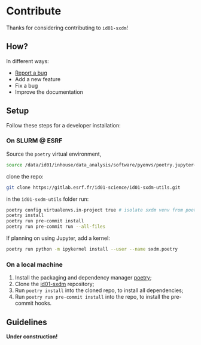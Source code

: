# Contribute

Thanks for considering contributing to `id01-sxdm`!

## How?

In different ways:

* [Report a bug](https://gitlab.esrf.fr/id01-science/id01-sxdm-utils/-/issues/new)
* Add a new feature
* Fix a bug
* Improve the documentation

## Setup

Follow these steps for a developer installation:

### On SLURM @ ESRF

Source the `poetry` virtual environment,

```bash
source /data/id01/inhouse/data_analysis/software/pyenvs/poetry.jupyter-slurm/bin/activate
```

clone the repo:

```bash
git clone https://gitlab.esrf.fr/id01-science/id01-sxdm-utils.git
```

in the `id01-sxdm-utils` folder run:

```bash
poetry config virtualenvs.in-project true # isolate sxdm venv from poetry venv - installs in .venv within project directory
poetry install
poetry run pre-commit install
poetry run pre-commit run --all-files
```

If planning on using Jupyter, add a kernel:

```bash
poetry run python -m ipykernel install --user --name sxdm.poetry
```

### On a local machine

1. Install the packaging and dependency manager [poetry](https://python-poetry.org/docs/#installation);
2. Clone the [id01-sxdm](https://gitlab.esrf.fr/id01-science/id01-sxdm-utils) repository;
3. Run `poetry install` into the cloned repo, to install all dependencies;
4. Run `poetry run pre-commit install` into the repo, to install the pre-commit hooks.

## Guidelines

**Under construction!**

<!-- * Make sure **not to commit** the `poetry.lock` file. -->
